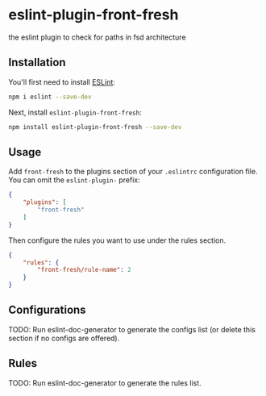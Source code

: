 # eslint-plugin-front-fresh

the eslint plugin to check for paths in fsd architecture

## Installation

You'll first need to install [ESLint](https://eslint.org/):

```sh
npm i eslint --save-dev
```

Next, install `eslint-plugin-front-fresh`:

```sh
npm install eslint-plugin-front-fresh --save-dev
```

## Usage

Add `front-fresh` to the plugins section of your `.eslintrc` configuration file. You can omit the `eslint-plugin-` prefix:

```json
{
    "plugins": [
        "front-fresh"
    ]
}
```


Then configure the rules you want to use under the rules section.

```json
{
    "rules": {
        "front-fresh/rule-name": 2
    }
}
```



## Configurations

<!-- begin auto-generated configs list -->
TODO: Run eslint-doc-generator to generate the configs list (or delete this section if no configs are offered).
<!-- end auto-generated configs list -->



## Rules

<!-- begin auto-generated rules list -->
TODO: Run eslint-doc-generator to generate the rules list.
<!-- end auto-generated rules list -->


